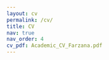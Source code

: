 ```yaml
---
layout: cv
permalink: /cv/
title: CV
nav: true
nav_order: 4
cv_pdf: Academic_CV_Farzana.pdf
---
```

